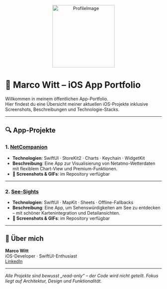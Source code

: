 <p align="center">
  <img src="assets/profileImage.png" alt="ProfileImage" width="200">
</p>

# 📱 Marco Witt – iOS App Portfolio

Willkommen in meinem öffentlichen App-Portfolio.  
Hier findest du eine Übersicht meiner aktuellen iOS-Projekte inklusive Screenshots, Beschreibungen und Technologie-Stacks.

---

## 🔍 App-Projekte

### 1. [NetCompanion](https://github.com/Makaveli1971/NetCompanionApp)
- **Technologien**: SwiftUI · StoreKit2 · Charts · Keychain · WidgetKit
- **Beschreibung**: Eine App zur Visualisierung von Netatmo-Wetterdaten mit flexiblem Chart-View und Premium-Funktionen.
- **📸 Screenshots & GIFs**: im Repository verfügbar

---

### 2. [See-Sights](https://github.com/Makaveli1971/See-Sights-App)
- **Technologien**: SwiftUI · MapKit · Sheets · Offline-Fallbacks
- **Beschreibung**: Eine App, um Sehenswürdigkeiten am See zu entdecken – mit schöner Kartenintegration und Detailansichten.
- **📸 Screenshots & GIFs**: im Repository verfügbar

---

## 👤 Über mich

**Marco Witt**  
iOS-Developer · SwiftUI-Enthusiast  
[LinkedIn](https://www.linkedin.com/in/marco-witt-1265301b6)

---

_Alle Projekte sind bewusst „read-only“ – der Code wird nicht geteilt. Fokus liegt auf Architektur, Design und Funktionalität._
